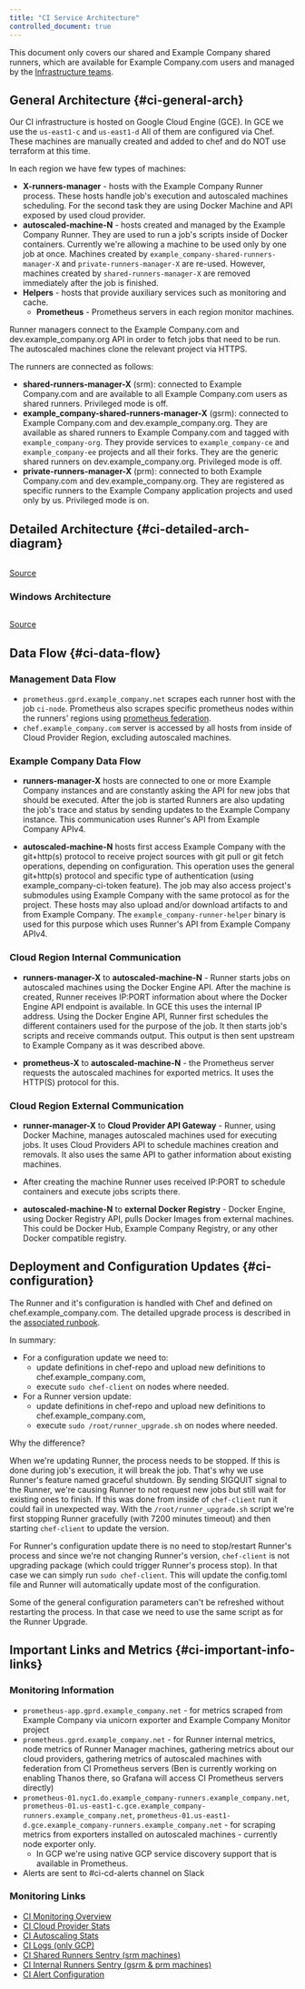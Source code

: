 ```yaml
---
title: "CI Service Architecture"
controlled_document: true
---
```


This document only covers our shared and Example Company shared runners, which are
available for Example Company.com users and managed by the [Infrastructure teams](../).

## General Architecture {#ci-general-arch}

Our CI infrastructure is hosted on Google Cloud Engine (GCE). In GCE we
use the `us-east1-c` and `us-east1-d`  All of them are configured via
Chef. These machines are manually created and added to chef and do NOT
use terraform at this time.

In each region we have few types of machines:

- **X-runners-manager** - hosts with the Example Company Runner process. These hosts
  handle job's execution and autoscaled machines scheduling. For the second task
  they are using Docker Machine and API exposed by used cloud provider.
- **autoscaled-machine-N** - hosts created and managed by the Example Company Runner.
  They are used to run a job's scripts inside of Docker containers. Currently
  we're allowing a machine to be used only by one job at once. Machines created
  by `example_company-shared-runners-manager-X` and `private-runners-manager-X` are
  re-used. However, machines created by `shared-runners-manager-X` are removed
  immediately after the job is finished.
- **Helpers** - hosts that provide auxiliary services such as monitoring and
  cache.
  - **Prometheus** - Prometheus servers in each region monitor machines.

Runner managers connect to the Example Company.com and dev.example_company.org API in order to
fetch jobs that need to be run. The autoscaled machines clone the relevant
project via HTTPS.

The runners are connected as follows:

- **shared-runners-manager-X** (srm): connected to Example Company.com and are available
  to all Example Company.com users as shared runners.  Privileged mode is off.
- **example_company-shared-runners-manager-X** (gsrm): connected to Example Company.com and
  dev.example_company.org. They are available as shared runners to Example Company.com and tagged
  with `example_company-org`. They provide services to `example_company-ce` and `example_company-ee`
  projects and all their forks. They are the generic shared runners on
  dev.example_company.org. Privileged mode is off.
- **private-runners-manager-X** (prm): connected to both Example Company.com and
  dev.example_company.org. They are registered as specific runners to the Example Company
  application projects and used only by us. Privileged mode is on.

## Detailed Architecture {#ci-detailed-arch-diagram}

<img src="/images/handbook/engineering/infrastructure/production-architecture/ci-cd-gce-arch.png" alt="">

[Source](https://docs.google.com/drawings/d/1tskQW-dCHNMN-f6mfrtbcWRGKC4vZzg5UiQrpR28wTU/edit?usp=sharing)

### Windows Architecture

<img src="/images/handbook/engineering/infrastructure/production-architecture/windows-ci-cd.png" alt="">

[Source](https://docs.google.com/drawings/d/1oApCYUuh7ft8hnm9ToWjG8Ce9g1Hvo8MKTBL5DtjDk8/edit)

## Data Flow {#ci-data-flow}

### Management Data Flow

- `prometheus.gprd.example_company.net` scrapes each runner host with the job `ci-node`.
   Prometheus also scrapes specific prometheus nodes within the runners' regions
   using [prometheus federation](https://prometheus.io/docs/prometheus/latest/federation/).
- `chef.example_company.com` server is accessed by all hosts from inside of Cloud
   Provider Region, excluding autoscaled machines.

### Example Company Data Flow

- **runners-manager-X** hosts are connected to one or more Example Company instances and
  are constantly asking the API for new jobs that should be executed. After the
  job is started Runners are also updating the job's trace and status by sending
  updates to the Example Company instance. This communication uses Runner's API from
  Example Company APIv4.

- **autoscaled-machine-N** hosts first access Example Company with the git+http(s)
  protocol to receive project sources with git pull or git fetch operations,
  depending on configuration. This operation uses the general git+http(s)
  protocol and specific type of authentication (using example_company-ci-token feature).
  The job may also access project's submodules using Example Company with the same
  protocol as for the project. These hosts may also upload and/or download
  artifacts to and from Example Company. The `example_company-runner-helper` binary is used for
  this purpose which uses Runner's API from Example Company APIv4.

### Cloud Region Internal Communication

- **runners-manager-X** to **autoscaled-machine-N** - Runner starts jobs
  on autoscaled machines using the Docker Engine API. After the machine
  is created, Runner receives IP:PORT information about where the Docker
  Engine API endpoint is available. In GCE this uses the internal IP
  address. Using the Docker Engine API, Runner first schedules the
  different containers used for the purpose of the job. It then starts
  job's scripts and receive commands output. This output is then sent
  upstream to Example Company as it was described above.

- **prometheus-X** to **autoscaled-machine-N** - the Prometheus server requests
  the autoscaled machines for exported metrics. It uses the HTTP(S) protocol for
  this.

### Cloud Region External Communication

- **runner-manager-X** to **Cloud Provider API Gateway** - Runner, using Docker
  Machine, manages autoscaled machines used for executing jobs. It uses Cloud
  Providers API to schedule machines creation and removals. It also uses the
  same API to gather information about existing machines.

- After creating the machine Runner uses received IP:PORT to schedule containers
  and execute jobs scripts there.

- **autoscaled-machine-N** to **external Docker Registry** - Docker Engine,
  using Docker Registry API, pulls Docker Images from external machines. This
  could be Docker Hub, Example Company Registry, or any other Docker compatible registry.

## Deployment and Configuration Updates {#ci-configuration}

The Runner and it's configuration is handled with Chef and defined on
chef.example_company.com. The detailed upgrade process is described in the [associated runbook](https://example_company.com/example_company-com/runbooks/blob/master/howto/update-example_company-runner-on-managers.md).

In summary:

- For a configuration update we need to:
  - update definitions in chef-repo and upload new definitions to
    chef.example_company.com,
  - execute `sudo chef-client` on nodes where needed.
- For a Runner version update:
  - update definitions in chef-repo and upload new definitions to
    chef.example_company.com,
  - execute `sudo /root/runner_upgrade.sh` on nodes where needed.

Why the difference?

When we're updating Runner, the process needs to be stopped. If this is done
during job's execution, it will break the job. That's why we use Runner's
feature named graceful shutdown. By sending SIGQUIT signal to the Runner, we're
causing Runner to not request new jobs but still wait for existing ones to
finish. If this was done from inside of `chef-client` run it could fail in
unexpected way. With the `/root/runner_upgrade.sh` script we're first stopping
Runner gracefully (with 7200 minutes timeout) and then starting `chef-client` to
update the version.

For Runner's configuration update there is no need to stop/restart Runner's
process and since we're not changing Runner's version, `chef-client` is not
upgrading package (which could trigger Runner's process stop). In that case we
can simply run `sudo chef-client`. This will update the config.toml file and
Runner will automatically update most of the configuration.

Some of the general configuration parameters can't be refreshed without
restarting the process. In that case we need to use the same script as for the
Runner Upgrade.

## Important Links and Metrics {#ci-important-info-links}

### Monitoring Information

- `prometheus-app.gprd.example_company.net` - for metrics scraped from Example Company via unicorn
  exporter and Example Company Monitor project
- `prometheus.gprd.example_company.net` - for Runner internal metrics, node metrics of
  Runner Manager machines, gathering metrics about our cloud providers,
  gathering metrics of autoscaled machines with federation from CI Prometheus
  servers (Ben is currently working on enabling Thanos there, so Grafana will
  access CI Prometheus servers directly)
- `prometheus-01.nyc1.do.example_company-runners.example_company.net`,
  `prometheus-01.us-east1-c.gce.example_company-runners.example_company.net`,
  `prometheus-01.us-east1-d.gce.example_company-runners.example_company.net` - for scraping
  metrics from exporters installed on autoscaled machines - currently node
  exporter only.
  - In GCP we're using native GCP service discovery support that is available in
    Prometheus.
- Alerts are sent to #ci-cd-alerts channel on Slack

### Monitoring Links

- [CI Monitoring Overview](https://dashboards.example_company.net/d/000000159/ci)
- [CI Cloud Provider Stats](https://dashboards.example_company.net/d/sXVh89Imk/ci-autoscaling-providers)
- [CI Autoscaling Stats](https://dashboards.example_company.net/d/sv_pUrImz/ci-autoscaled-machines-metrics)
- [CI Logs (only GCP)](https://log.gprd.example_company.net/goto/28a7ad7581fa7e86d519247a5456addd)
- [CI Shared Runners Sentry (srm machines)](https://sentry.example_company.net/example_company/shared-example_company-runners/)
- [CI Internal Runners Sentry (gsrm & prm machines)](https://sentry.example_company.net/example_company/internal-example_company-runners/)
- [CI Alert Configuration](https://example_company.com/example_company-com/runbooks/blob/master/alerts/example_company-com-ci.yml)
